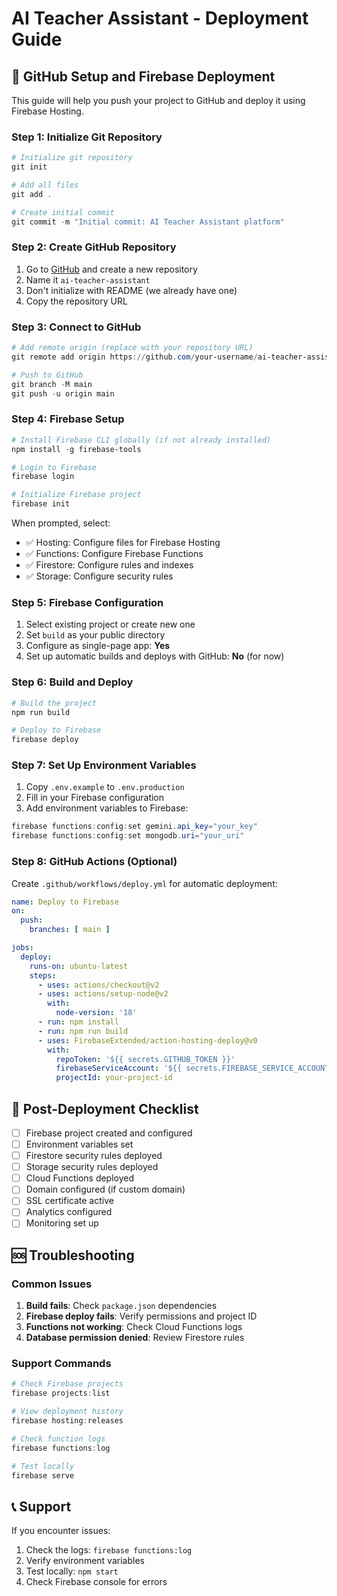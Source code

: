 # AI Teacher Assistant - Deployment Guide

## 🚀 GitHub Setup and Firebase Deployment

This guide will help you push your project to GitHub and deploy it using Firebase Hosting.

### Step 1: Initialize Git Repository

```powershell
# Initialize git repository
git init

# Add all files
git add .

# Create initial commit
git commit -m "Initial commit: AI Teacher Assistant platform"
```

### Step 2: Create GitHub Repository

1. Go to [GitHub](https://github.com) and create a new repository
2. Name it `ai-teacher-assistant` 
3. Don't initialize with README (we already have one)
4. Copy the repository URL

### Step 3: Connect to GitHub

```powershell
# Add remote origin (replace with your repository URL)
git remote add origin https://github.com/your-username/ai-teacher-assistant.git

# Push to GitHub
git branch -M main
git push -u origin main
```

### Step 4: Firebase Setup

```powershell
# Install Firebase CLI globally (if not already installed)
npm install -g firebase-tools

# Login to Firebase
firebase login

# Initialize Firebase project
firebase init
```

When prompted, select:
- ✅ Hosting: Configure files for Firebase Hosting
- ✅ Functions: Configure Firebase Functions
- ✅ Firestore: Configure rules and indexes
- ✅ Storage: Configure security rules

### Step 5: Firebase Configuration

1. Select existing project or create new one
2. Set `build` as your public directory
3. Configure as single-page app: **Yes**
4. Set up automatic builds and deploys with GitHub: **No** (for now)

### Step 6: Build and Deploy

```powershell
# Build the project
npm run build

# Deploy to Firebase
firebase deploy
```

### Step 7: Set Up Environment Variables

1. Copy `.env.example` to `.env.production`
2. Fill in your Firebase configuration
3. Add environment variables to Firebase:

```powershell
firebase functions:config:set gemini.api_key="your_key"
firebase functions:config:set mongodb.uri="your_uri"
```

### Step 8: GitHub Actions (Optional)

Create `.github/workflows/deploy.yml` for automatic deployment:

```yaml
name: Deploy to Firebase
on:
  push:
    branches: [ main ]

jobs:
  deploy:
    runs-on: ubuntu-latest
    steps:
      - uses: actions/checkout@v2
      - uses: actions/setup-node@v2
        with:
          node-version: '18'
      - run: npm install
      - run: npm run build
      - uses: FirebaseExtended/action-hosting-deploy@v0
        with:
          repoToken: '${{ secrets.GITHUB_TOKEN }}'
          firebaseServiceAccount: '${{ secrets.FIREBASE_SERVICE_ACCOUNT }}'
          projectId: your-project-id
```

## 🔧 Post-Deployment Checklist

- [ ] Firebase project created and configured
- [ ] Environment variables set
- [ ] Firestore security rules deployed
- [ ] Storage security rules deployed
- [ ] Cloud Functions deployed
- [ ] Domain configured (if custom domain)
- [ ] SSL certificate active
- [ ] Analytics configured
- [ ] Monitoring set up

## 🆘 Troubleshooting

### Common Issues

1. **Build fails**: Check `package.json` dependencies
2. **Firebase deploy fails**: Verify permissions and project ID
3. **Functions not working**: Check Cloud Functions logs
4. **Database permission denied**: Review Firestore rules

### Support Commands

```powershell
# Check Firebase projects
firebase projects:list

# View deployment history
firebase hosting:releases

# Check function logs
firebase functions:log

# Test locally
firebase serve
```

## 📞 Support

If you encounter issues:
1. Check the logs: `firebase functions:log`
2. Verify environment variables
3. Test locally: `npm start`
4. Check Firebase console for errors
